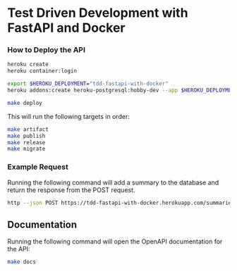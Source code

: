 # Test Driven Development with FastAPI and Docker

### How to Deploy the API

```bash
heroku create
heroku container:login

export $HEROKU_DEPLOYMENT="tdd-fastapi-with-docker"
heroku addons:create heroku-postgresql:hobby-dev --app $HEROKU_DEPLOYMENT
```

```bash
make deploy
```

This will run the following targets in order:

```bash
make artifact
make publish
make release
make migrate
```

### Example Request

Running the following command will add a summary to the database and return the response from the POST request.

```bash
http --json POST https://tdd-fastapi-with-docker.herokuapp.com/summaries/ url=https://testdriven.io
```

## Documentation

Running the following command will open the OpenAPI documentation for the API:

```bash
make docs
```
